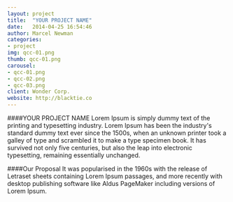 ```yaml
---
layout: project
title:  "YOUR PROJECT NAME"
date:   2014-04-25 16:54:46
author: Marcel Newman
categories:
- project
img: qcc-01.png
thumb: qcc-01.png
carousel:
- qcc-01.png
- qcc-02.png
- qcc-03.png
client: Wonder Corp.
website: http://blacktie.co
---
```

####YOUR PROJECT NAME
Lorem Ipsum is simply dummy text of the printing and typesetting industry. Lorem Ipsum has been the industry's standard dummy text ever since the 1500s, when an unknown printer took a galley of type and scrambled it to make a type specimen book. It has survived not only five centuries, but also the leap into electronic typesetting, remaining essentially unchanged.

####Our Proposal
It was popularised in the 1960s with the release of Letraset sheets containing Lorem Ipsum passages, and more recently with desktop publishing software like Aldus PageMaker including versions of Lorem Ipsum.
